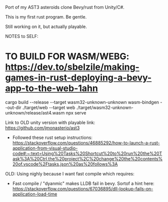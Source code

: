 Port of my AST3 asteroids clone Bevy/rust from Unity/C#.

This is my first rust program. Be gentle.

Still working on it, but actually playable.

NOTES to SELF:

# TO BUILD FOR WASM/WEBG: https://dev.to/sbelzile/making-games-in-rust-deploying-a-bevy-app-to-the-web-1ahn
cargo build --release --target wasm32-unknown-unknown
wasm-bindgen --out-dir ./target/web --target web ./target/wasm32-unknown-unknown/release/ast4.wasm
npx serve

Link to OLD unity version with playable link: https://github.com/jmonasterio/ast3

- Followed these rust setup instructions: https://stackoverflow.com/questions/46885292/how-to-launch-a-rust-application-from-visual-studio-code#:~:text=Using%20Tasks%20Shortcut%20to%20run%20the%20Task%3A%20Ctrl,the%20project%2C%20change%20the%20contents%20of.vscode%2Ftasks.json%20as%20follows%3A

OLD: Using nighly because I want fast compile which requires:
- Fast compile / "dyanmic" makes LLDB fail in bevy. Sortof a hint here: https://stackoverflow.com/questions/67036895/dll-lookup-fails-on-application-load-time